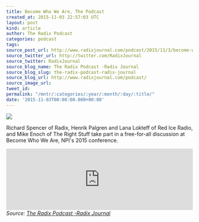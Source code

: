 ```yaml
---
title: Become Who We Are, The Podcast
created_at: 2015-11-03 22:57:03 UTC
layout: post
kind: article
author: The Radix Podcast
categories: podcast
tags: 
source_post_url: http://www.radixjournal.com/podcast/2015/11/3/become-who-we-are-the-podcast
source_twitter_url: http://twitter.com/RadixJournal
source_twitter: RadixJournal
source_blog_name: The Radix Podcast -Radix Journal
source_blog_slug: the-radix-podcast-radix-journal
source_blog_url: http://www.radixjournal.com/podcast/
source_image_url: 
tweet_id: 
permalink: "/mntr/:categories/:year/:month/:day/:title/"
date: '2015-11-03T00:00:00.000+00:00'
---
```

<img class="thumb-image" data-image="https://static1.squarespace.com/static/51c946cde4b0f05142538988/t/56393d05e4b04dfede160437/1446591749848/" data-image-dimensions="599x337" data-image-focal-point="0.5,0.5" data-load="false" data-image-id="56393d05e4b04dfede160437" data-type="image" src="https://static1.squarespace.com/static/51c946cde4b0f05142538988/t/56393d05e4b04dfede160437/1446591749848/?format=1000w" />
          
        

        

      
    
    
  


<p><span>Richard Spencer of Radix, Henrik Palgren and Lana Lokteff of Red Ice Radio, and Mike Enoch of The Right Stuff take part in a free-for-all discussion at Become Who We Are, NPI's 2015 conference.</span></p><iframe scrolling="no" src="https://w.soundcloud.com/player/?url=https%3A//api.soundcloud.com/tracks/231430445&amp;color=ff5500&amp;auto_play=false&amp;hide_related=false&amp;show_comments=true&amp;show_user=true&amp;show_reposts=false" width="100%" frameborder="no" height="166"></iframe><div class="">
    <i>Source: <a href="http://www.radixjournal.com/podcast/">The Radix Podcast -Radix Journal</a></i>
</div>
